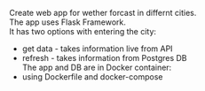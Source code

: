 Create web app for wether forcast in differnt cities.                                                         
The app uses  Flask Framework.                                                                                             
It has two options with entering the city:                                                                                         
   - get data - takes information live from API
   - refresh - takes information from Postgres DB                                                                                                                        
The app and DB are in Docker container:                                                                                
  - using Dockerfile and docker-compose
  

